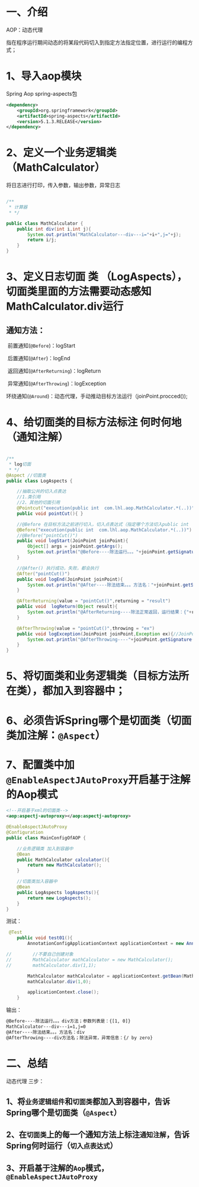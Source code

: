# 一、介绍

AOP：动态代理

​	指在程序运行期间动态的将某段代码切入到指定方法指定位置，进行运行的编程方式；

# 1、导入aop模块

Spring Aop     spring-aspects包

```xml
<dependency>
    <groupId>org.springframework</groupId>
    <artifactId>spring-aspects</artifactId>
    <version>5.1.3.RELEASE</version>
</dependency>

```

# 2、定义一个业务逻辑类（MathCalculator）

将日志进行打印，传入参数，输出参数，异常日志

```java

/**
 * 计算器
 * */

public class MathCalculator {
    public int div(int i,int j){
        System.out.println("MathCalculator---div---i="+i+",j="+j);
        return i/j;
    }
}
```



# 3、定义日志切面 类 （LogAspects），切面类里面的方法需要动态感知MathCalculator.div运行

## 通知方法：

​	前置通知(`@Before`)：logStart

​	后置通知(`@After`)：logEnd

​	返回通知(`@AfterReturning`)：logReturn

​	异常通知(`@AfterThrowing`)：logException

​	环绕通知(`@Around`)：动态代理，手动推动目标方法运行（joinPoint.procced());



# 4、给切面类的目标方法标注 何时何地（通知注解）

```java

/**
 * log切面
 * */
@Aspect //切面类
public class LogAspects {

    //抽取公共的切入点表达
    //1.类引用
    //2、其他的切面引用
    @Pointcut("execution(public int  com.lhl.aop.MathCalculator.*(..))")
    public void pointCut(){ }

    //@Before 在目标方法之前进行切入，切入点表达式（指定哪个方法切入public int  com.lhl.aop.MathCalculator. *（..））
    @Before("execution(public int  com.lhl.aop.MathCalculator.*(..))")
    //@Before("pointCut()")
    public void logStart(JoinPoint joinPoint){
        Object[] args = joinPoint.getArgs();
        System.out.println("@Before----除法运行。。。"+joinPoint.getSignature().getName()+"方法；参数列表是：{"+ Arrays.asList(args) +"}");
    }

    //@After() 执行成功，失败，都会执行
    @After("pointCut()")
    public void logEnd(JoinPoint joinPoint){
        System.out.println("@After----除法结束。。。方法名："+joinPoint.getSignature().getName());
    }

    @AfterReturning(value = "pointCut()",returning = "result")
    public void  logReturn(Object result){
        System.out.println("@AfterReturning----除法正常返回，运行结果：{"+result+"}");
    }

    @AfterThrowing(value = "pointCut()",throwing = "ex")
    public void logException(JoinPoint joinPoint,Exception ex){//JoinPoint 一定出现在参数表的 第一位
        System.out.println("@AfterThrowing----"+joinPoint.getSignature().getName()+"方法名；除法异常，异常信息：{"+ex.getLocalizedMessage()+"}");
    }
}
```



# 5、将切面类和业务逻辑类（目标方法所在类），都加入到容器中；

# 6、必须告诉Spring哪个是切面类（切面类加注解：`@Aspect`）

# 7、配置类中加`@EnableAspectJAutoProxy`开启基于注解的Aop模式

```xml
<!--开启基于xml的切面类-->
<aop:aspectj-autoproxy></aop:aspectj-autoproxy>
```

```java
@EnableAspectJAutoProxy
@Configuration
public class MainConfigOfAOP {

    //业务逻辑类 加入到容器中
    @Bean
    public MathCalculator calculator(){
        return new MathCalculator();
    }

    //切面类加入容器中
    @Bean
    public LogAspects logAspects(){
        return new LogAspects();
    }
}

```

测试：

```java
 @Test
    public void test01(){
        AnnotationConfigApplicationContext applicationContext = new AnnotationConfigApplicationContext(MainConfigOfAOP.class);

//        //不要自己创建对象
//        MathCalculator mathCalculator = new MathCalculator();
//        mathCalculator.div(1,1);

        MathCalculator mathCalculator = applicationContext.getBean(MathCalculator.class);
        mathCalculator.div(1,0);

        applicationContext.close();
    }
```

输出：

```txt
@Before----除法运行。。。div方法；参数列表是：{[1, 0]}
MathCalculator---div---i=1,j=0
@After----除法结束。。。方法名：div
@AfterThrowing----div方法名；除法异常，异常信息：{/ by zero}
```

# 二、总结

动态代理 三步：

## 1、将`业务逻辑组件`和`切面类`都加入到容器中，告诉Spring哪个是切面类（`@Aspect`）

## 2、在`切面类`上的每一个通知方法上标注`通知注解`，告诉Spring何时运行（`切入点表达式`）

## 3、开启基于注解的`Aop`模式，`@EnableAspectJAutoProxy`